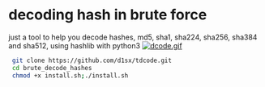 # decoding hash in brute force
just a tool to help you decode hashes, md5, sha1, sha224, sha256, sha384 and sha512, using hashlib with python3
    [![dcode.gif](https://s10.gifyu.com/images/dcode.gif)](https://gifyu.com/image/SMLML)
  
```bash
 git clone https://github.com/d1sx/tdcode.git
 cd brute_decode_hashes
 chmod +x install.sh;./install.sh
```
